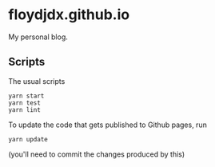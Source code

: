 # floydjdx.github.io

My personal blog.

## Scripts

The usual scripts
```
yarn start
yarn test
yarn lint
```

To update the code that gets published to Github pages, run
```
yarn update
```
(you'll need to commit the changes produced by this)
